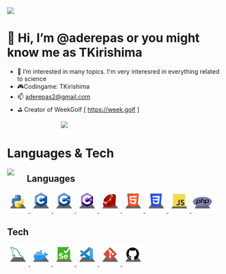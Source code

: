 <img src="https://i.imgur.com/lgX6ohw.jpg" style="width: 50%;" align="center">

# 👋 Hi, I’m @aderepas or you might know me as TKirishima
- 🔭 I’m interested in many topics. I'm very interesred in everything related to science
- 🎮Codingame: TKirishima
- 📫 aderepas2@gmail.com
- ⛳ Creator of WeekGolf [ https://week.golf ]

<img src="https://github-readme-stats.vercel.app/api?username=aderepas&count_private=true&theme=tokyonight&show_icons=true&include_all_commits=true" style="width: 50%; margin-left: 25%">

# Languages & Tech
<img src="https://github-readme-stats.vercel.app/api/top-langs/?username=aderepas&theme=tokyonight" align="left" style="margin-right: 30px">

## Languages
<!-- Python -->
<a href="https://www.python.org/">
<img src="sources/py.png" id="icons" title="Python" style="width: 50px">
</a>
<!-- C -->
<a href="https://gcc.gnu.org/">
<img src="sources/c.png" id="icons" title="C" style="width: 50px">
</a>
<!-- C++ -->
<a href="https://clang.llvm.org/cxx_status.html">
<img src="sources/cpp.png" id="icons" title="C++" style="width: 50px">
</a>
<!-- C# -->
<a href="https://docs.microsoft.com/en-us/dotnet/csharp/">
<img src="sources/cs.png" id="icons" title="C#" style="width: 50px">
</a>
<!-- Ruby -->
<a href="https://www.ruby-lang.org/en/">
<img src="sources/rb.png" id="icons" title="Ruby" style="width: 50px">
</a>

<!-- HTML -->
<a href="https://en.wikipedia.org/wiki/HTML">
<img src="sources/html.png" id="icons" title="HTML" style="width: 50px">
</a>
<!-- CSS -->
<a href="https://en.wikipedia.org/wiki/CSS">
<img src="sources/css.png" id="icons" title="CSS" style="width: 50px">
</a>
<!-- JavaScript -->
<a href="https://developer.mozilla.org/en/docs/Web/JavaScript">
<img src="sources/js.png" id="icons" title="JavaScript" style="width: 50px">
</a>
<!-- PHP -->
<a href="https://www.php.net/">
<img src="sources/php.png" id="icons" title="PHP" style="width: 50px">
</a>

## Tech
<!-- MySQL -->
<a href="https://www.mysql.com/">
<img src="sources/mysql.png" id="icons" title="MySQL" style="width: 50px">
</a>
<!-- Docker -->
<a href="https://www.docker.com/">
<img src="sources/docker.png" id="icons" title="Docker" style="width: 50px">
</a>
<!-- Sélénium -->
<a href="https://selenium-python.readthedocs.io/">
<img src="sources/sel.png" id="icons" title="Sélénium" style="width: 50px">
</a>
<!-- VSCode -->
<a href="https://code.visualstudio.com/">
<img src="sources/vscode.png" id="icons" title="Visual Studio Code" style="width: 50px">
</a>
<!-- Git -->
<a href="https://git-scm.com/">
<img src="sources/git.png" id="icons" title="Git" style="width: 50px">
</a>
<!-- Github -->
<a href="https://github.com/">
<img src="sources/github.png" id="icons" title="Github" style="width: 50px">
</a>



<!---
aderepas/aderepas is a ✨ special ✨ repository because its `README.md` (this file) appears on your GitHub profile.
You can click the Preview link to take a look at your changes.
--->
